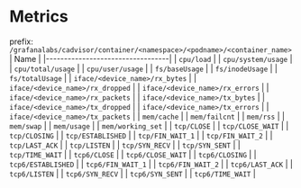 # Metrics

prefix: `/grafanalabs/cadvisor/container/<namespace>/<podname>/<container_name>`
| Name                             |
|----------------------------------|
| `cpu/load`                       |
| `cpu/system/usage`               |
| `cpu/total/usage`                |
| `cpu/user/usage`                 |
| `fs/baseUsage`                   |
| `fs/inodeUsage`                  |
| `fs/totalUsage`                  |
| `iface/<device_name>/rx_bytes`   |
| `iface/<device_name>/rx_dropped` |
| `iface/<device_name>/rx_errors`  |
| `iface/<device_name>/rx_packets` |
| `iface/<device_name>/tx_bytes`   |
| `iface/<device_name>/tx_dropped` |
| `iface/<device_name>/tx_errors`  |
| `iface/<device_name>/tx_packets` |
| `mem/cache`                      |
| `mem/failcnt`                    |
| `mem/rss`                        |
| `mem/swap`                       |
| `mem/usage`                      |
| `mem/working_set`                |
| `tcp/CLOSE`                      |
| `tcp/CLOSE_WAIT`                 |
| `tcp/CLOSING`                    |
| `tcp/ESTABLISHED`                |
| `tcp/FIN_WAIT_1`                 |
| `tcp/FIN_WAIT_2`                 |
| `tcp/LAST_ACK`                   |
| `tcp/LISTEN`                     |
| `tcp/SYN_RECV`                   |
| `tcp/SYN_SENT`                   |
| `tcp/TIME_WAIT`                  |
| `tcp6/CLOSE`                     |
| `tcp6/CLOSE_WAIT`                |
| `tcp6/CLOSING`                   |
| `tcp6/ESTABLISHED`               |
| `tcp6/FIN_WAIT_1`                |
| `tcp6/FIN_WAIT_2`                |
| `tcp6/LAST_ACK`                  |
| `tcp6/LISTEN`                    |
| `tcp6/SYN_RECV`                  |
| `tcp6/SYN_SENT`                  |
| `tcp6/TIME_WAIT`                 |
